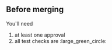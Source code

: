 ## Before merging

You'll need

1. at least one approval
2. all test checks are :large_green_circle:
